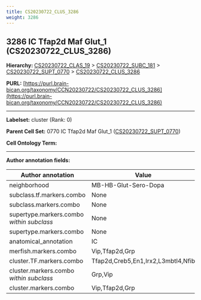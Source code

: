 ```yaml
---
title: CS20230722_CLUS_3286
weight: 3286
---
```

## 3286 IC Tfap2d Maf Glut_1 (CS20230722_CLUS_3286)
<b>Hierarchy: </b>
[CS20230722_CLAS_19](../CS20230722_CLAS_19) >
[CS20230722_SUBC_181](../CS20230722_SUBC_181) >
[CS20230722_SUPT_0770](../CS20230722_SUPT_0770) >
[CS20230722_CLUS_3286](../CS20230722_CLUS_3286)

**PURL:** [https://purl.brain-bican.org/taxonomy/CCN20230722/CS20230722_CLUS_3286](https://purl.brain-bican.org/taxonomy/CCN20230722/CS20230722_CLUS_3286)

---


**Labelset:** cluster (Rank: 0)

**Parent Cell Set:** 0770 IC Tfap2d Maf Glut_1 ([CS20230722_SUPT_0770](../CS20230722_SUPT_0770))



**Cell Ontology Term:** 

[MARKER GENES.]: #


---

[TRANSFERRED ANNOTATIONS.]: #


[AUTHOR ANNOTATION FIELDS.]: #


**Author annotation fields:**

| Author annotation | Value |
|-------------------|-------|
|neighborhood|MB-HB-Glut-Sero-Dopa|
|subclass.tf.markers.combo|None|
|subclass.markers.combo|None|
|supertype.markers.combo _within subclass_|None|
|supertype.markers.combo|None|
|anatomical_annotation|IC|
|merfish.markers.combo|Vip,Tfap2d,Grp|
|cluster.TF.markers.combo|Tfap2d,Creb5,En1,Irx2,L3mbtl4,Nfib|
|cluster.markers.combo _within subclass_|Grp,Vip|
|cluster.markers.combo|Vip,Tfap2d,Grp|
